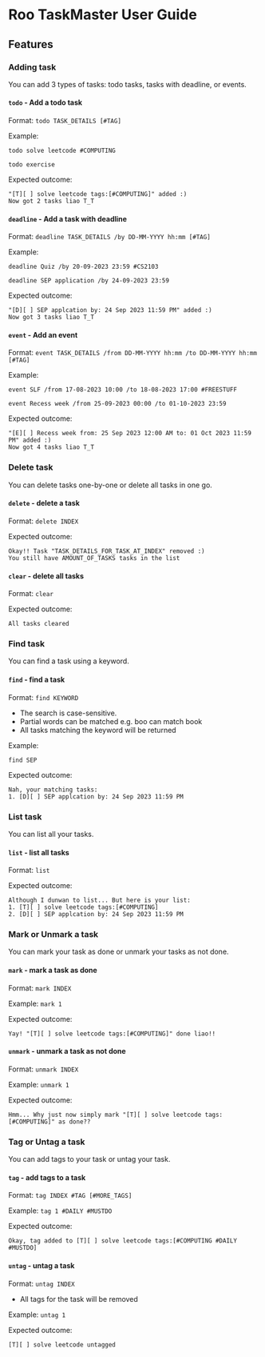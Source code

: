 # Roo TaskMaster User Guide

## Features

### Adding task
You can add 3 types of tasks: todo tasks, tasks with deadline, or events.

#### `todo` - Add a todo task
Format: `todo TASK_DETAILS [#TAG]`

Example:

`todo solve leetcode #COMPUTING`

`todo exercise`

Expected outcome:
```
"[T][ ] solve leetcode tags:[#COMPUTING]" added :)
Now got 2 tasks liao T_T
```

#### `deadline` - Add a task with deadline
Format: `deadline TASK_DETAILS /by DD-MM-YYYY hh:mm [#TAG]`

Example:

`deadline Quiz /by 20-09-2023 23:59 #CS2103`

`deadline SEP application /by 24-09-2023 23:59`

Expected outcome:
```
"[D][ ] SEP applcation by: 24 Sep 2023 11:59 PM" added :)
Now got 3 tasks liao T_T
```
 
#### `event` - Add an event
Format: `event TASK_DETAILS /from DD-MM-YYYY hh:mm /to DD-MM-YYYY hh:mm [#TAG]`

Example:

`event SLF /from 17-08-2023 10:00 /to 18-08-2023 17:00 #FREESTUFF`

`event Recess week /from 25-09-2023 00:00 /to 01-10-2023 23:59`

Expected outcome:
```
"[E][ ] Recess week from: 25 Sep 2023 12:00 AM to: 01 Oct 2023 11:59 PM" added :)
Now got 4 tasks liao T_T
```

### Delete task

You can delete tasks one-by-one or delete all tasks in one go.

#### `delete` - delete a task
Format: `delete INDEX`

Expected outcome:
```
Okay!! Task "TASK_DETAILS_FOR_TASK_AT_INDEX" removed :)
You still have AMOUNT_OF_TASKS tasks in the list
```

#### `clear` - delete all tasks
Format: `clear`

Expected outcome:
```
All tasks cleared
```

### Find task

You can find a task using a keyword.

#### `find` - find a task
Format: `find KEYWORD`

- The search is case-sensitive.
- Partial words can be matched e.g. boo can match book 
- All tasks matching the keyword will be returned

Example:

`find SEP`

Expected outcome:
```
Nah, your matching tasks:
1. [D][ ] SEP applcation by: 24 Sep 2023 11:59 PM
```

### List task

You can list all your tasks.

#### `list` - list all tasks
Format: `list`

Expected outcome:
```
Although I dunwan to list... But here is your list:
1. [T][ ] solve leetcode tags:[#COMPUTING]
2. [D][ ] SEP applcation by: 24 Sep 2023 11:59 PM
```

### Mark or Unmark a task

You can mark your task as done or unmark your tasks as not done.

#### `mark` - mark a task as done
Format: `mark INDEX`

Example:
`mark 1`

Expected outcome:
```
Yay! "[T][ ] solve leetcode tags:[#COMPUTING]" done liao!!
```

#### `unmark` - unmark a task as not done
Format: `unmark INDEX`

Example:
`unmark 1`

Expected outcome:
```
Hmm... Why just now simply mark "[T][ ] solve leetcode tags:[#COMPUTING]" as done??
```

### Tag or Untag a task

You can add tags to your task or untag your task.

#### `tag` - add tags to a task
Format: `tag INDEX #TAG [#MORE_TAGS]`

Example:
`tag 1 #DAILY #MUSTDO` 

Expected outcome:
```
Okay, tag added to [T][ ] solve leetcode tags:[#COMPUTING #DAILY #MUSTDO]
```

#### `untag` - untag a task
Format: `untag INDEX`

- All tags for the task will be removed

Example:
`untag 1`

Expected outcome:
```
[T][ ] solve leetcode untagged
```
